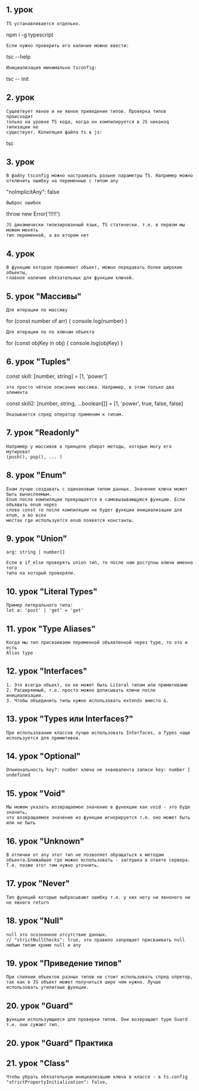 ## 1. урок

    TS устанавливается отдельно. 

npm i -g typescript

    Если нужно проверить его наличие можно ввести:

tsc --help

    Инициализация минимально tsconfig:

tsc -- init

## 2. урок

    Сущевтвует явное и не явное приведение типов. Проверка типов происходит 
    только на уровне TS кода, когда он компилируется в JS никакоq типизации не 
    существует. Копиляция файла ts в js:

tsc

## 3. урок

    В файлу tsconfig можно настраивать разыне параметры TS. Например можно 
    отключить ошибку на переменные с типом any

"noImplicitAny": false

    Выброс ошибок

throw new Error('!!!!!')

    JS динамически типизированный язык, TS статически. т.е. в первом мы можем менять
    тип переменной, а во втором нет

## 4. урок

    В функцию которая принимает объект, можно передавать более широкие объекты, 
    главное наличие обязательных для функции ключей.

## 5. урок "Массивы"

    Для итерации по массиву 

for (const number of arr) { console.log(number)
}

    Для итерации по по ключам объекта 

for (const objKey in obj) { console.log(objKey)
}

## 6. урок "Tuples"

const skill: [number, string] = [1, 'power']

    это просто чёткое описание массива. Например, в этом только два элемента

const skill2: [number, string, ...boolean[]] = [1, 'power', true, false, false]

    Оказывается спред оператор применим к типам.

## 7. урок "Readonly"

    Например у массивов в принцепе убират методы, которые могу его мутироват 
    (push(), pop(), ... )

## 8. урок "Enum"

    Енам лучше создавать с одинаковым типом данных. Значение ключа может быть вычисляемым. 
    Enum после компиляции превращается в самовызывающуюся функцию. Если объявить enum через 
    слово const то после компиляции не будет функции инициализации для enum, а во всех 
    местах где используется enum появятся константы.

## 9. урок "Union"

    arg: string | number[]

    Если в if_else проверять union тип, то после нам доступны ключи именно того 
    типа на который проверяли.

## 10. урок "Literal Types"

    Пример литерального типа:
    let a: 'post' | 'get' = 'get'

## 11. урок "Type Aliases"

    Когда мы тип присваиваем переменной объявленной через type, то это и есть 
    Alias type

## 12. урок "Interfaces"

    1. Это всегда объект, он не может быть Literal типом или примитивами
    2. Расширяемый, т.е. просто можно дописывать ключи после инициализации.
    3. Чтобы объединить типы нужно использовать extends вместо &.

## 13. урок "Types или Interfaces?"

    При использовании классов лучше использовать Interfaces, а Types чаще 
    используется для примитивов.

## 14. урок "Optional"

    Опwиональность key?: number ключа не эквивалента записи key: number | 
    undefined

## 15. урок "Void"

    Мы можем указать возвращаемое значение в фунекции как void - это буде значить,
    что возвращаемое значение из функции игнорируется т.е. оно может быть или не быть

## 16. урок "Unknown"

    В отличии от any этот тип не позволяет обращаться к методам объекта.Ближайшее где можно использовать - заглушка в ответе сервера. Т.е. позже этот тим нужно уточнить. 

## 17. урок "Never"

    Тип функций которые выбрасывают ошибку т.е. у них нету ни явноного ни не явного return 

## 18. урок "Null"
    
    null это осознанное отсутствие данных.
    // "strictNullChecks": true, это правило запрещает присваивать null любым типам кроме null и any

## 19. урок "Приведение типов"

    При слиянии объектов разных типов не стоит использовать спред опретор, так как в JS объект может получиться шире чем нужно. Лучше использовать утилитные функции.

## 20. урок "Guard"

    функции использующиеся для проверки типов. Они возвращают type Guard т.е. они сужают тип. 

## 20. урок "Guard" Практика 

## 21. урок "Class"

    Чтобы убрать обязательную инициализацию ключа в классе - в ts.config "strictPropertyInitialization": false,  

